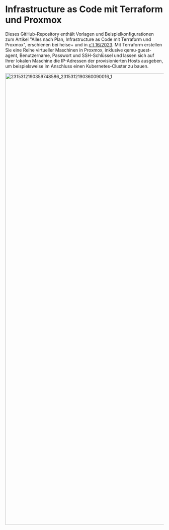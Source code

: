 # Infrastructure as Code mit Terraform und Proxmox

Dieses GitHub-Repository enthält Vorlagen und Beispielkonfigurationen zum Artikel "Alles nach Plan, Infrastructure as Code mit Terraform und Proxmox", erschienen bei heise+ und in [c't 16/2023](https://www.heise.de/select/ct/2023/16). Mit Terraform erstellen Sie eine Reihe virtueller Maschinen in Proxmox, inklusive qemu-guest-agent, Benutzername, Passwort und SSH-Schlüssel und lassen sich auf Ihrer lokalen Maschine die IP-Adressen der provisionierten Hosts ausgeben, um beispielsweise im Anschluss einen Kubernetes-Cluster zu bauen.

<img width="1433" alt="2315312190359748586_2315312190360090016_1" src="https://github.com/ndi-ct/IaC-terraform-proxmox/assets/78471292/46dcb8a7-f575-4676-b505-ace54d3caab8">
